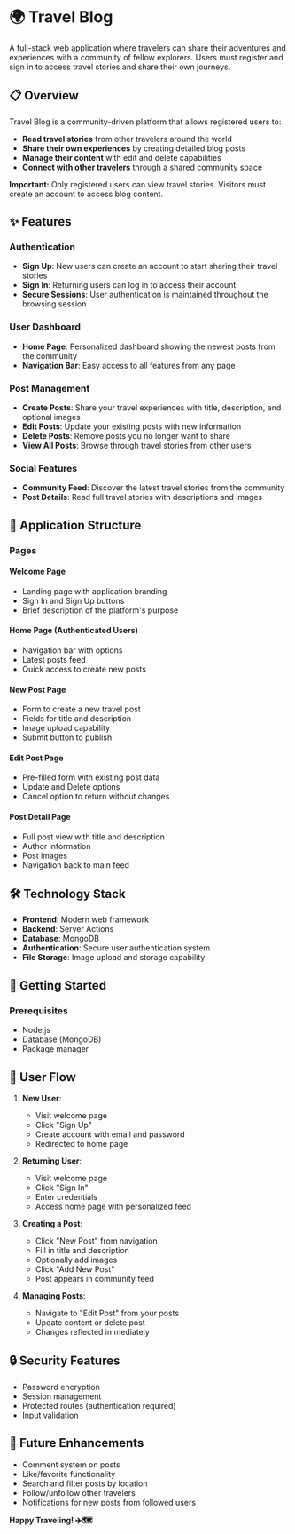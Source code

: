 # 🌍 Travel Blog

A full-stack web application where travelers can share their adventures and experiences with a community of fellow explorers. Users must register and sign in to access travel stories and share their own journeys.

## 📋 Overview

Travel Blog is a community-driven platform that allows registered users to:

- **Read travel stories** from other travelers around the world
- **Share their own experiences** by creating detailed blog posts
- **Manage their content** with edit and delete capabilities
- **Connect with other travelers** through a shared community space

**Important:** Only registered users can view travel stories. Visitors must create an account to access blog content.

## ✨ Features

### Authentication

- **Sign Up**: New users can create an account to start sharing their travel stories
- **Sign In**: Returning users can log in to access their account
- **Secure Sessions**: User authentication is maintained throughout the browsing session

### User Dashboard

- **Home Page**: Personalized dashboard showing the newest posts from the community
- **Navigation Bar**: Easy access to all features from any page

### Post Management

- **Create Posts**: Share your travel experiences with title, description, and optional images
- **Edit Posts**: Update your existing posts with new information
- **Delete Posts**: Remove posts you no longer want to share
- **View All Posts**: Browse through travel stories from other users

### Social Features

- **Community Feed**: Discover the latest travel stories from the community
- **Post Details**: Read full travel stories with descriptions and images

## 🎨 Application Structure

### Pages

#### Welcome Page

- Landing page with application branding
- Sign In and Sign Up buttons
- Brief description of the platform's purpose

#### Home Page (Authenticated Users)

- Navigation bar with options
- Latest posts feed
- Quick access to create new posts

#### New Post Page

- Form to create a new travel post
- Fields for title and description
- Image upload capability
- Submit button to publish

#### Edit Post Page

- Pre-filled form with existing post data
- Update and Delete options
- Cancel option to return without changes

#### Post Detail Page

- Full post view with title and description
- Author information
- Post images
- Navigation back to main feed

## 🛠️ Technology Stack

- **Frontend**: Modern web framework
- **Backend**: Server Actions
- **Database**: MongoDB
- **Authentication**: Secure user authentication system
- **File Storage**: Image upload and storage capability

## 🚀 Getting Started

### Prerequisites

- Node.js
- Database (MongoDB)
- Package manager

## 📱 User Flow

1. **New User**:

   - Visit welcome page
   - Click "Sign Up"
   - Create account with email and password
   - Redirected to home page

2. **Returning User**:

   - Visit welcome page
   - Click "Sign In"
   - Enter credentials
   - Access home page with personalized feed

3. **Creating a Post**:

   - Click "New Post" from navigation
   - Fill in title and description
   - Optionally add images
   - Click "Add New Post"
   - Post appears in community feed

4. **Managing Posts**:
   - Navigate to "Edit Post" from your posts
   - Update content or delete post
   - Changes reflected immediately

## 🔒 Security Features

- Password encryption
- Session management
- Protected routes (authentication required)
- Input validation

## 🎯 Future Enhancements

- Comment system on posts
- Like/favorite functionality
- Search and filter posts by location
- Follow/unfollow other travelers
- Notifications for new posts from followed users

**Happy Traveling! ✈️🗺️**
